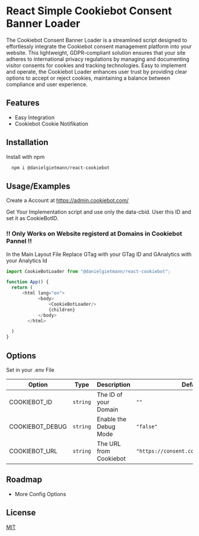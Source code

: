 # React Simple Cookiebot Consent Banner Loader

The Cookiebot Consent Banner Loader is a streamlined script designed to effortlessly integrate the Cookiebot consent management platform into your website. This lightweight, GDPR-compliant solution ensures that your site adheres to international privacy regulations by managing and documenting visitor consents for cookies and tracking technologies. Easy to implement and operate, the Cookiebot Loader enhances user trust by providing clear options to accept or reject cookies, maintaining a balance between compliance and user experience.
## Features

- Easy Integration
- Cookiebot Cookie Notifikation

## Installation

Install  with npm

```bash
  npm i @danielgietmann/react-cookiebot
```

## Usage/Examples
Create a Account at https://admin.cookiebot.com/ 

Get Your Implementation script and use only the data-cbid.
User this ID and set it as CookieBotID.

###  !! Only Works on Website registerd at Domains in Cookiebot Pannel !!

In the Main Layout File
Replace GTag with your GTag ID and GAnalytics with your Analytics Id

```javascript
import CookieBotLoader from "@danielgietmann/react-cookiebot";

function App() {
  return (
      <html lang="en">
            <body>
                <CookieBotLoader/>
                {children}
            </body>
        </html>

  )
}
```

## Options
Set in your .env File

| Option | Type     | Description            | Default   |
|--------|----------|------------------------|-----------|
| COOKIEBOT_ID | `string` | The ID of your Domain  | `""`      |
| COOKIEBOT_DEBUG | `string` | Enable the Debug Mode  | `"false"` |
| COOKIEBOT_URL | `string` | The URL from Cookiebot | `"https://consent.cookiebot.com/uc.js"` |
## Roadmap

- More Config Options

## License

[MIT](https://choosealicense.com/licenses/mit/)
